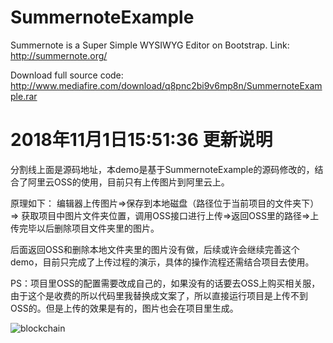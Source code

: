 # SummernoteExample
Summernote is a Super Simple WYSIWYG Editor on Bootstrap.
Link: http://summernote.org/

Download full source code: http://www.mediafire.com/download/q8pnc2bi9v6mp8n/SummernoteExample.rar



# 2018年11月1日15:51:36 更新说明

分割线上面是源码地址，本demo是基于SummernoteExample的源码修改的，结合了阿里云OSS的使用，目前只有上传图片到阿里云上。

原理如下：
    编辑器上传图片=>保存到本地磁盘（路径位于当前项目的文件夹下）=> 获取项目中图片文件夹位置，调用OSS接口进行上传=>返回OSS里的路径=>上传完毕以后删除项目文件夹里的图片。

后面返回OSS和删除本地文件夹里的图片没有做，后续或许会继续完善这个demo，目前只完成了上传过程的演示，具体的操作流程还需结合项目去使用。

PS：项目里OSS的配置需要改成自己的，如果没有的话要去OSS上购买相关服，由于这个是收费的所以代码里我替换成文案了，所以直接运行项目是上传不到OSS的。但是上传的效果是有的，图片也会在项目里生成。

![blockchain](https://images.cnblogs.com/cnblogs_com/sunshine-wy/1332543/o_SummernoteExample.jpg)
